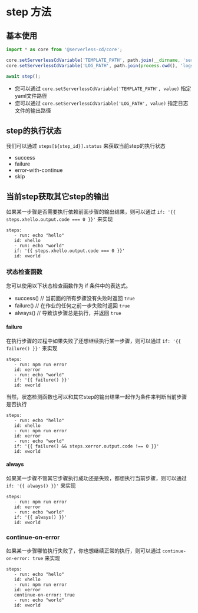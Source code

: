 # step 方法 

## 基本使用

```ts
import * as core from '@serverless-cd/core';

core.setServerlessCdVariable('TEMPLATE_PATH', path.join(__dirname, 'serverless-pipeline.yaml'));
core.setServerlessCdVariable('LOG_PATH', path.join(process.cwd(), 'logs'));

await step();
```

- 您可以通过 `core.setServerlessCdVariable('TEMPLATE_PATH', value)` 指定yaml文件路径
- 您可以通过 `core.setServerlessCdVariable('LOG_PATH', value)` 指定日志文件的输出路径

## step的执行状态
我们可以通过 `steps[${step_id}].status` 来获取当前step的执行状态

- success
- failure
- error-with-continue
- skip


## 当前step获取其它step的输出
如果某一步骤是否需要执行依赖前面步骤的输出结果，则可以通过 `if: '{{ steps.xhello.output.code === 0 }}'` 来实现

```
steps:
   - run: echo "hello"
   id: xhello
   - run: echo "world"
   if: '{{ steps.xhello.output.code === 0 }}'
   id: xworld
```

### 状态检查函数
您可以使用以下状态检查函数作为 if 条件中的表达式。

- success() // 当前面的所有步骤没有失败时返回 `true`
- failure() // 在作业的任何之前一步失败时返回 `true`
- always() // 导致该步骤总是执行，并返回 `true`

#### failure
在执行步骤的过程中如果失败了还想继续执行某一步骤，则可以通过 `if: '{{ failure() }}'` 来实现

```
steps:
   - run: npm run error
   id: xerror
   - run: echo "world"
   if: '{{ failure() }}'
   id: xworld
```

当然，状态检测函数也可以和其它step的输出结果一起作为条件来判断当前步骤是否执行

```
steps:
   - run: echo "hello"
   id: xhello
   - run: npm run error
   id: xerror
   - run: echo "world"
   if: '{{ failure() && steps.xerror.output.code !== 0 }}'
   id: xworld
```

#### always
如果某一步骤不管其它步骤执行成功还是失败，都想执行当前步骤，则可以通过 `if: '{{ always() }}'` 来实现

```
steps:
   - run: npm run error
   id: xerror
   - run: echo "world"
   if: '{{ always() }}'
   id: xworld
```


### continue-on-error
如果某一步骤哪怕执行失败了，你也想继续正常的执行，则可以通过 `continue-on-error: true` 来实现

```
steps:
   - run: echo "hello"
   id: xhello
   - run: npm run error
   id: xerror
   continue-on-error: true
   - run: echo "world"
   id: xworld
```



